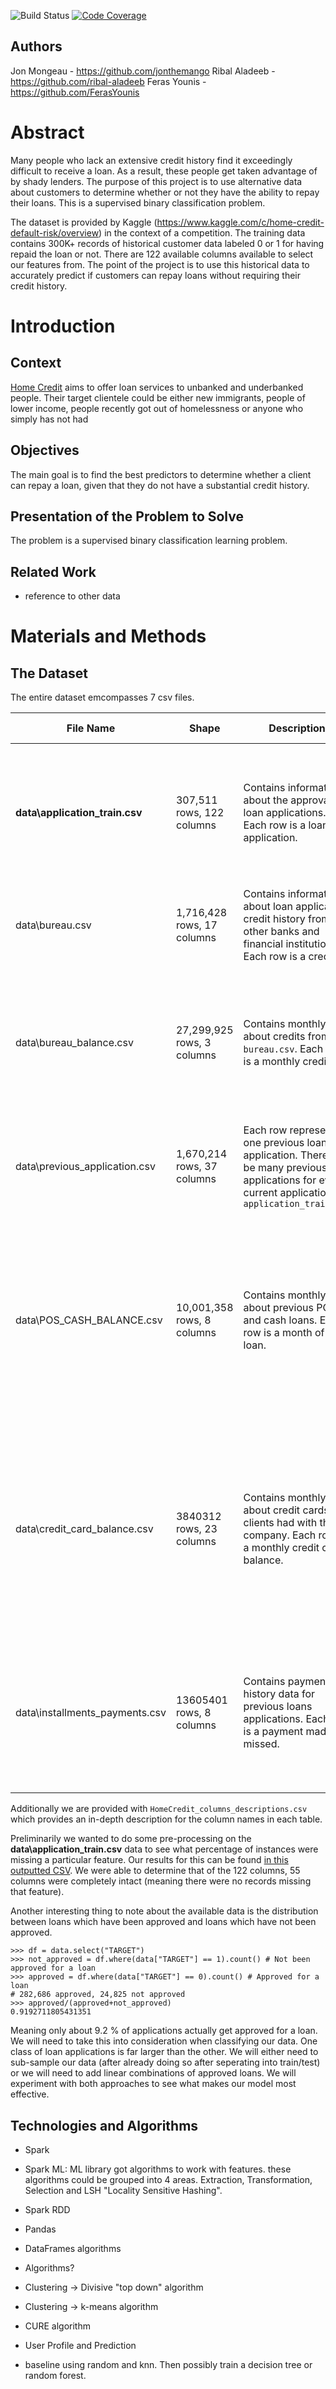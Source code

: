![Build Status](https://travis-ci.org/jonthemango/big-data.svg?branch=master)
[![Code Coverage](https://codecov.io/github/jonthemango/big-data/coverage.svg)](https://codecov.io/gh/jonthemango/big-data)

## Authors
Jon Mongeau - https://github.com/jonthemango
Ribal Aladeeb - https://github.com/ribal-aladeeb
Feras Younis - https://github.com/FerasYounis


# Abstract
Many people who lack an extensive credit history find it exceedingly difficult to receive a loan. As a result, these people get taken advantage of by shady lenders. The purpose of this project is to use alternative data about customers to determine whether or not they have the ability to repay their loans. This is a supervised binary classification problem. 

The dataset is provided by Kaggle (https://www.kaggle.com/c/home-credit-default-risk/overview) in the context of a competition. The training data contains 300K+ records of historical customer data labeled 0 or 1 for having repaid the loan or not. There are 122 available columns available to select our features from. The point of the project is to use this historical data to accurately predict if customers can repay loans without requiring their credit history.


# Introduction

## Context
[Home Credit](http://www.homecredit.net/about-us.aspx) aims to offer loan services to unbanked and underbanked people. Their target clientele could be either new immigrants, people of lower income, people recently got out of homelessness or anyone who simply has not had

## Objectives
The main goal is to find the best predictors to determine whether a client can repay a loan, given that they do not have a substantial credit history.

## Presentation of the Problem to Solve
The problem is a supervised binary classification learning problem.

## Related Work
- reference to other data

# Materials and Methods

## The Dataset
The entire dataset emcompasses 7 csv files.  

| File Name  | Shape | Description | Imfortant Features
|---|---|---|---|
| **data\application_train.csv**  | 307,511 rows, 122 columns  | Contains information about the approval of loan applications. Each row is a loan application. | `SK_ID_CURR` identifies the loan application. `TARGET` is a 0 if the loan was repaid while a 1 determines whether the loan is not repaid. |
| data\bureau.csv | 1,716,428 rows, 17 columns | Contains information about loan applicants' credit history from other banks and financial institutions. Each row is a credit.  | `SK_ID_BUREAU` identifies the credit. `SK_ID_CURR` identifies the loan application. |
| data\bureau_balance.csv | 27,299,925 rows, 3 columns  | Contains monthly data about credits from `bureau.csv`. Each row is a monthly credit. | `SK_ID_BUREAU` identifies the credit. `MONTHS_BALANCE` represents the number of months relative to the application date (-1 means most recent) |
| data\previous_application.csv | 1,670,214 rows, 37 columns | Each row represents one previous loan application. There may be many previous loan applications for every current application in `application_train.csv`  | `SK_ID_PREV` identifies the previous loan application. `SK_ID_CURR` identifies the current loan application.  |
| data\POS_CASH_BALANCE.csv | 10,001,358 rows, 8 columns | Contains monthly data about previous POS and cash loans. Each row is a month of a loan. | `SK_ID_PREV` identifies the previous loan, `SK_ID_CURR` identifies the current application loan. `MONTHS_BALANCE` represents the number of months relative to the application date (-1 means most recent) |
| data\credit_card_balance.csv | 3840312 rows, 23 columns | Contains monthly data about credit cards clients had with the company. Each row is a monthly credit card balance. | `SK_ID_PREV` identifies the previous loan application. `SK_ID_CURR` identifies the current loan application. `MONTHS_BALANCE` represents the number of months relative to the application date (-1 means most recent). |
| data\installments_payments.csv | 13605401 rows, 8 columns | Contains payment history data for previous loans applications. Each row is a payment made or missed.  | `SK_ID_PREV` identifies the previous loan application. `SK_ID_CURR` identifies the current loan application. `AMT_PAYMENT` identifies the amount payed (0.0 means missed). |

Additionally we are provided with `HomeCredit_columns_descriptions.csv` which provides an in-depth description for the column names in each table.

Preliminarily we wanted to do some pre-processing on the  **data\application_train.csv** data to see what percentage of instances were missing a particular feature. Our results for this can be found [in this outputted CSV](https://github.com/jonthemango/big-data/blob/master/preprocessing/missing_values.csv). We were able to determine that of the 122 columns, 55 columns were completely intact (meaning there were no records missing that feature). 

Another interesting thing to note about the available data is the distribution between loans which have been approved and loans which have not been approved.
```
>>> df = data.select("TARGET")
>>> not_approved = df.where(data["TARGET"] == 1).count() # Not been approved for a loan
>>> approved = df.where(data["TARGET"] == 0).count() # Approved for a loan
# 282,686 approved, 24,825 not approved
>>> approved/(approved+not_approved)
0.9192711805431351
```
Meaning only about 9.2 % of applications actually get approved for a loan. We will need to take this into consideration when classifying our data. One class of loan applications is far larger than the other. We will either need to sub-sample our data (after already doing so after seperating into train/test) or we will need to add linear combinations of approved loans. We will experiment with both approaches to see what makes our model most effective.

## Technologies and Algorithms
- Spark
- Spark ML: ML library got algorithms to work with features. these algorithms could be grouped into 4 areas.
Extraction, Transformation, Selection and LSH "Locality Sensitive Hashing".
- Spark RDD
- Pandas
- DataFrames
algorithms
- Algorithms?
- Clustering -> Divisive "top down" algorithm
- Clustering -> k-means algorithm
- CURE algorithm 
- User Profile and Prediction

- baseline using random and knn. Then possibly train a decision tree or random forest.